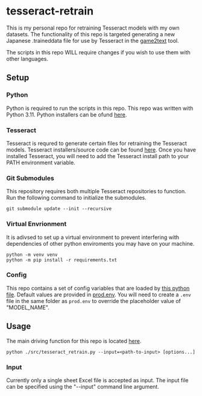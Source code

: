 # tesseract-retrain

This is my personal repo for retraining Tesseract models with my own datasets. The functionality of this repo is targeted generating a new Japanese .traineddata file for use by Tesseract in the [game2text](https://github.com/mathewthe2/Game2Text) tool.

The scripts in this repo WILL require changes if you wish to use them with other languages.

## Setup

### Python

Python is required to run the scripts in this repo. This repo was written with Python 3.11. Python installers can be ofund [here](https://www.python.org/downloads/).

### Tesseract

Tesseract is requred to generate certain files for retraining the Tesseract models. Tesseract installers/source code can be found [here](https://github.com/tesseract-ocr/tesseract/releases). Once you have installed Tesseract, you will need to add the Tesseract install path to your PATH environment variable.

### Git Submodules

This repository requires both multiple Tesseract repositories to function. Run the following command to initialize the submodules.

```shell
git submodule update --init --recursive
```

### Virtual Envrionment

It is adivsed to set up a virtual environment to prevent interfering with dependencies of other python enviroments you may have on your machine.

```shell
python -m venv venv
python -m pip install -r requirements.txt
```

### Config

This repo contains a set of config variables that are loaded by [this python file](./src/env/env.py). Default values are provided in [prod.env](./src/env/prod.env). You will need to create a `.env` file in the same folder as `prod.env` to override the placeholder value of "MODEL_NAME".

## Usage

The main driving function for this repo is located [here](./src/tesseract_retrain.py).

```shell
python ./src/tesseract_retrain.py --input=<path-to-input> [options...]
```

### Input

Currently only a single sheet Excel file is accepted as input. The input file can be specified using the "--input" command line argument.
